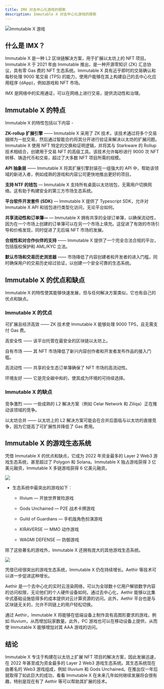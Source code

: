 ```yaml
---
title: IMX 对去中心化游戏的探索
description: Immutable X 对去中心化游戏的探索
---
```


![Immutable X 游戏](https://miro.medium.com/v2/resize:fit:1400/format:webp/1*hvrG5222qYF0LPDzHN7c0w.jpeg)

## 什么是 IMX？

Immutable X 是一种 L2 区块链解决方案，用于扩展以太坊上的 NFT 项目。Immutable X 于 2021 年由 Immutable 推出，是一种开源零知识 (ZK) 汇总协议，具有零 Gas 费的 NFT 生态系统。Immutable X 具有近乎即时的交易确认和每秒处理 9000 笔交易 (TPS) 的能力，使用户能够在其上构建自己的去中心化应用程序 (dApp)，例如游戏和 NFT 市场。

IMX 是网络中的实用通证，可以在网络上进行交易，提供流动性和治理。

## Immutable X 的特点

Immutable X 的特性包括以下内容 -

**ZK-rollup 扩展引擎** —— Immutable X 采用了 ZK 技术，该技术通过将多个交易捆绑为一批交易，然后通过智能合约将其分开进行验证来解决以太坊的扩展问题。Immutable X 使用 NFT 特定的交换和证明逻辑，并将其与 Starkware 的 Rollup 技术相结合，创建用于交易 NFT 的高级工具。该技术允许每秒进行 9000 次 NFT 转移、铸造代币和交易，超过了大多数 NFT 项目所需的规模。

**API 抽象层** —— Immutable X 将其扩展引擎封装在一组强大的 API 中，帮助该领域的新进入者，例如成熟的游戏和内容公司更快地推出更好的项目。

**支持 NTF 的钱包** — Immutable X 支持所有桌面以太坊钱包，无需用户切换网络。这有助于构建安全的第三方市场生态系统。

**平台软件开发套件 (SDK)** — Immutable X 提供了 Typescript SDK，允许对 Immutable X API 和钱包进行类型化访问，无论平台如何。

**共享流动性和订单簿—** — Immutable X 拥有共享的全球订单簿，以确保流动性，因为在一个市场上创建的订单簿可以在另一个市场上填充。这促进了有效的市场引导和价格发现，同时促进了无后端 NFT 市场的发展。

**合规性和对合作伙伴的支持** —— Immutable X 提供了一个完全合法合规的平台，包括版权保护和 AML/KYC 立法。

**默认市场和交易历史浏览器** —— 市场降低了内容创建者和开发者的进入门槛，同时确保用户的交易历史经过验证，以创建一个安全可靠的生态系统。

## Immutable X 的优点和缺点

Immutable X 的特性使其能够快速发展，但与任何解决方案类似，它也有自己的优点和缺点。

### Immutable X 的优点

可扩展且经济高效 —— ZK 技术使 Immutable X 能够处理 9000 TPS，且无需支付 Gas 费。

高安全性 —— 该平台托管在最安全的区块链以太坊上。

自有市场 —— 其 NFT 市场降低了新兴内容创作者和开发者发布作品的接入门槛。

高流动性 —— 共享的全生态订单簿确保了 NFT 市场的高流动性。

环境友好 —— 它是完全碳中和的，使其成为环境的可持续选择。

### Immutable X 的缺点

竞争激烈 —— 一些成熟的 L2 解决方案（例如 Celar Network 和 Ziliqa）正在推动该领域的竞争。

以太坊合并 —— 以太坊上的 L2 解决方案可能会在合并后面临与以太坊的直接竞争，因为它提高了可扩展性并降低了 Gas 费用。

## Immutable X 的游戏生态系统

凭借 Immutable X 的优点和缺点，它成为 2022 年资金最多的 Layer 2 Web3 游戏生态系统，甚至超过了 Polygon 和 Solana。Immutable X 独占游戏获得 3 亿美元融资，Immutable X 多链游戏获得 6 亿美元融资。

![](https://miro.medium.com/v2/resize:fit:1400/format:webp/1*k_JN33na6tPVuJsw7mw8HA.jpeg)

- 生态系统中最突出的游戏如下：

  - Illvium — 开放世界冒险游戏

  - Gods Unchained — P2E 战术卡牌游戏

  - Guild of Guardians — 手机版角色扮演游戏

  - KIRAVERSE — MMO 动作游戏

  - WAGMI DEFENSE — 防御游戏

除了这些著名的游戏外，Immutable X 还拥有庞大的其他游戏生态系统。

![](https://miro.medium.com/v2/resize:fit:1400/format:webp/1*ZhVsFdVV6Jsl5K7qIYMGew.jpeg)

凭借已经很突出的游戏生态系统，Immutable X 仍在持续增长。Aethir 等技术可以进一步促进这种增长。

Aethir 是一个去中心化的实时云渲染网络，可以为全球数十亿用户解锁数字内容的访问权限，无论他们的个人硬件设备如何。通过去中心化，Aethir 能够以比集中式基础设施低得多的成本提供对云计算资源的访问。此外，Aethir 平台也是与区块链无关的，允许不同链上的用户轻松切换。

通过 Aethir，Immutable X 将能够在低端设备上制作具有高图形要求的游戏，例如 Illuvium，从而增加玩家数量。此外，PC 游戏也可以在移动设备上提供，从而使 Immutable X 能够增加对其 AAA 游戏的访问。

## 结论

Immutable X 专注于构建在以太坊上扩展 NFT 项目的解决方案，因此发展迅速，在 2022 年甚至成为资金最多的 Layer 2 Web3 游戏生态系统。其生态系统现在由著名的 Web3 游戏组成，例如 Illuvium 和 Gods Unchained。在推出仅一年后就取得了如此巨大的成功，看看 Immutable X 在未来几年如何继续发展将会很有趣，特别是现在有了 Aethir 等可以帮助其扩展的技术。
